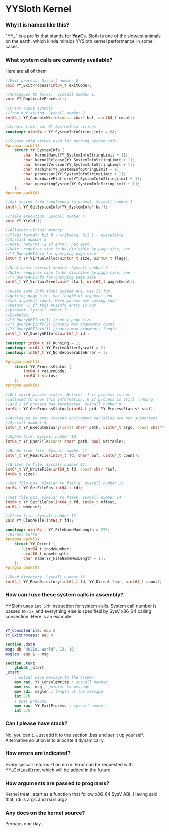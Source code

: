 # YYSloth Kernel

### Why it is named like this?
"YY_" is a prefix that stands for **Yay**Os. Sloth is one of the slowest animals on the earth, which kinda mimics YYSloth kernel performance in some cases.

### What system calls are currently available?

Here are all of them

```c++
//Exit process. Syscall number 0.
void YY_ExitProcess(int64_t exitCode);

//Analogues to fork(). Syscall number 1.
void YY_DuplicateProcess();

//Print count symbols
//from buf string. Syscall number 2.
int64_t YY_ConsoleWrite(const char* buf, uint64_t count);

//Length limit for YY_SystemInfo strings
constexpr uint64_t YY_SystemInfoStringLimit = 64;

//System info struct used for getting system info
#pragma pack(1)
    struct YY_SystemInfo {
        char kernelName[YY_SystemInfoStringLimit + 1];
        char kernelRelease[YY_SystemInfoStringLimit + 1];
        char kernelVersion[YY_SystemInfoStringLimit + 1];
        char machine[YY_SystemInfoStringLimit + 1];
        char processor[YY_SystemInfoStringLimit + 1];
        char hardwarePlatform[YY_SystemInfoStringLimit + 1];
        char operatingSystem[YY_SystemInfoStringLimit + 1];
    };
#pragma pack(0)

//Get system info (analogues to uname). Syscall number 3
int64_t YY_GetSystemInfo(YY_SystemInfo* buf);

//Yield execution. Syscall number 4
void YY_Yield();

//Allocate virtual memory
//flags format: bit 0 - writable, bit 1 - executable
//Syscall number 5
//Note: returns -1 if error, not zero. 
//Note: requires size to be divisible by page size, see
//YY_QueryAPIInfo for querying page size
int64_t YY_VirtualAlloc(uint64_t size, uint64_t flags);

//Deallocate virtual memory. Syscall number 6
//Note: requires size to be divisible by page size, see
//YY_QueryAPIInfo for querying page size
int64_t YY_VirtualFree(void* start, uint64_t pagesCount);

//Query some info about system API. Use it for
//getting page size, max length of argument and
//max argument count. More params are coming soon
//Return -1 if this APIInfo entry is not 
//present. Syscall number 7.
//Examples:
//YY_QueryAPIInfo(1) //query page size
//YY_QueryAPIInfo(2) //query max arguments count
//YY_QueryAPIInfo(3) //query max arguments length
int64_t YY_QueryAPIInfo(uint64_t id);

constexpr int64_t YY_Running = 1;
constexpr int64_t YY_ExitedAfterSyscall = 2;
constexpr int64_t YY_NonRecoverableError = 3;

#pragma pack(1)
    struct YY_ProcessStatus {
        int64_t returnCode;
        int64_t status;
    };
#pragma pack(0)

//Get child proces status. Returns -1 if process is not
//allowed to know this information, 0 if process is still running
//and 1 if process has terminated. Syscall number 8.
int64_t YY_GetProcessStatus(uint64_t pid, YY_ProcessStatus* stat);

//Analogues to exec (except enviroment variables are not supported)
//Syscall number 9.
int64_t YY_ExecuteBinary(const char* path, uint64_t argc, const char** argv);

//Opens file. Syscall number 10.
int64_t YY_OpenFile(const char* path, bool writable);

//Reads from file. Syscall number 11.
int64_t YY_ReadFile(int64_t fd, char* buf, uint64_t count);

//Writes to file. Syscall number 12.
int64_t YY_WriteFile(int64_t fd, const char *buf, 
int64_t size);

//Get file pos. Similar to ftellg. Syscall number 13.
int64_t YY_GetFilePos(int64_t fd);

//Set file pos, Similar to fseek. Syscall number 14.
int64_t YY_SetFilePos(int64_t fd, int64_t offset, 
int64_t whence);

//Close file. Syscall number 15
void YY_CloseFile(int64_t fd);

constexpr uint64_t YY_FileNameMaxLength = 255;
//Dirent buffer
#pragma pack(1)
    struct YY_Dirent {
        uint64_t inodeNumber;
        uint16_t nameLength;
        char name[YY_FileNameMaxLength + 1];
    };
#pragma pack(0)

//Read directory. Syscall number 16
int64_t YY_ReadDirectory(int64_t fd, YY_Dirent *buf, uint64_t count);
```

### How can I use these system calls in assembly?

YYSloth uses ```int 57h``` instruction for system calls. System call number is passed to ```rax``` and everything else is specified by SysV x86_64 calling convention. Here is an example:
```nasm

YY_ConsoleWrite: equ 2
YY_ExitProcess: equ 0

section .data
msg: db "Hello, world", 13, 10
msglen: equ $ - msg

section .text
    global _start
_start:
    ; output nice message to the screen
    mov rax, YY_ConsoleWrite ; syscall number
    mov rsi, msg ; pointer to message
    mov rdi, msglen ; length of the message
    int 57h
    ; exit process
    mov rax, YY_ExitProcess ; syscall number
    int 57h
```

### Can I please have stack?

No, you can't. Just add it to the section .bss and set it up yourself. Alternative solution is
to allocate it dynamically.

### How errors are indicated?

Every syscall returns -1 on error. Error can be requested with YY_GetLastError, which will be added
in the future.

### How arguments are passed to programs?

Kernel treat _start as a function that follow x86_64 SysV ABI. Having said that, rdi is argc and rsi is argv


### Any docs on the kernel source?

Perhaps one day...